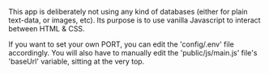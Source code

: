 This app is deliberately not using any kind of databases (either for plain text-data, or images, etc).
Its purpose is to use vanilla Javascript to interact between HTML & CSS.

If you want to set your own PORT, you can edit the 'config/.env' file accordingly.
You will also have to manually edit the 'public/js/main.js' file's 'baseUrl' variable, sitting at the very top.
